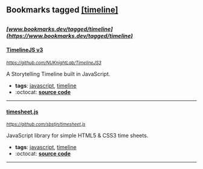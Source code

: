 ## Bookmarks tagged [[timeline]](https://www.bookmarks.dev?q=[timeline])

_<sup><sup>[www.bookmarks.dev/tagged/timeline](https://www.bookmarks.dev/tagged/timeline)</sup></sup>_
---
#### [TimelineJS v3](https://github.com/NUKnightLab/TimelineJS3)
_<sup>https://github.com/NUKnightLab/TimelineJS3</sup>_

A Storytelling Timeline built in JavaScript.
* **tags**: [javascript](../tagged/javascript.md), [timeline](../tagged/timeline.md)
* :octocat: **[source code](https://github.com/NUKnightLab/TimelineJS3)**
---
#### [timesheet.js](https://github.com/sbstjn/timesheet.js)
_<sup>https://github.com/sbstjn/timesheet.js</sup>_

JavaScript library for simple HTML5 & CSS3 time sheets.
* **tags**: [javascript](../tagged/javascript.md), [timeline](../tagged/timeline.md)
* :octocat: **[source code](https://github.com/sbstjn/timesheet.js)**
---
